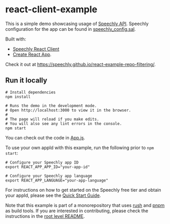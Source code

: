 # react-client-example

This is a simple demo showcasing usage of [Speechly API](https://www.speechly.com/?utm_source=github&utm_medium=browser-client-example&utm_campaign=header). Speechly configuration for the app can be found in [speechly_config.sal](speechly_config.sal).

Built with:

- [Speechly React Client](https://github.com/speechly/speechly/tree/main/libraries/react-client)
- [Create React App](https://github.com/facebook/create-react-app).

Check it out at https://speechly.github.io/react-example-repo-filtering/.

## Run it locally

```shell
# Install dependencies
npm install

# Runs the demo in the development mode.
# Open http://localhost:3000 to view it in the browser.
#
# The page will reload if you make edits.
# You will also see any lint errors in the console.
npm start
```

You can check out the code in [App.js](src/App.js).

To use your own appId with this example, run the following prior to `npm start`:

```shell
# Configure your Speechly app ID
export REACT_APP_APP_ID="your-app-id"

# Configure your Speechly app language
export REACT_APP_LANGUAGE="your-app-language"
```

For instructions on how to get started on the Speechly free tier and obtain your appId, please see the [Quick Start Guide](https://docs.speechly.com/quick-start).

Note that this example is part of a monorepository that uses [rush](https://rush.js) and [pnpm](https://pnpm.io) as build tools. If you are interested in contributing, please check the instructions in the [root level README](../../README.md#how-to-use-this-repository).

